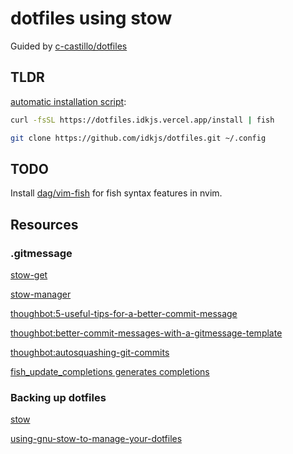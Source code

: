 # dotfiles using stow

Guided by [c-castillo/dotfiles](https://github.com/c-castillo/dotfiles)

## TLDR

[automatic installation script](https://dm.idkjs.vercel.app/install):

```bash
curl -fsSL https://dotfiles.idkjs.vercel.app/install | fish
```
```bash
git clone https://github.com/idkjs/dotfiles.git ~/.config
```

## TODO

Install [dag/vim-fish](https://github.com/dag/vim-fish) for fish syntax features in nvim.


## Resources

### .gitmessage
[stow-get](https://github.com/rcmdnk/stow-get)

[stow-manager](https://github.com/samba2/stow-manager)

[thoughbot:5-useful-tips-for-a-better-commit-message](https://thoughtbot.com/blog/5-useful-tips-for-a-better-commit-message)

[thoughbot:better-commit-messages-with-a-gitmessage-template](https://thoughtbot.com/blog/better-commit-messages-with-a-gitmessage-template)

[thoughbot:autosquashing-git-commits](https://thoughtbot.com/blog/autosquashing-git-commits)

[fish_update_completions generates completions](https://www.2daygeek.com/linux-fish-shell-friendly-interactive-shell/)

### Backing up dotfiles

[stow](https://www.gnu.org/software/stow/)

[using-gnu-stow-to-manage-your-dotfiles](http://brandon.invergo.net/news/2012-05-26-using-gnu-stow-to-manage-your-dotfiles.html)
